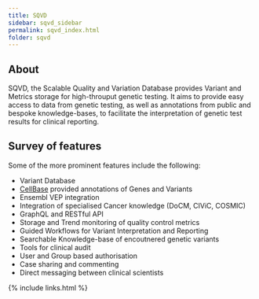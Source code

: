 ```yaml
---
title: SQVD
sidebar: sqvd_sidebar
permalink: sqvd_index.html
folder: sqvd
---
```


## About

SQVD, the Scalable Quality and Variation Database provides Variant and Metrics storage for high-throuput genetic testing. It aims to provide easy access to data from genetic testing, as well as annotations from public and bespoke knowledge-bases, to facilitate the interpretation of genetic test results for clinical reporting.

## Survey of features

Some of the more prominent features include the following:

* Variant Database
* [CellBase](http://bioinfo.hpc.cam.ac.uk/cellbase/webservices/) provided annotations of Genes and Variants
* Ensembl VEP integration
* Integration of specialised Cancer knowledge (DoCM, CIViC, COSMIC)
* GraphQL and RESTful API
* Storage and Trend monitoring of quality control metrics
* Guided Workflows for Variant Interpretation and Reporting
* Searchable Knowledge-base of encoutnered genetic variants
* Tools for clinical audit
* User and Group based authorisation
* Case sharing and commenting
* Direct messaging between clinical scientists

{% include links.html %}
